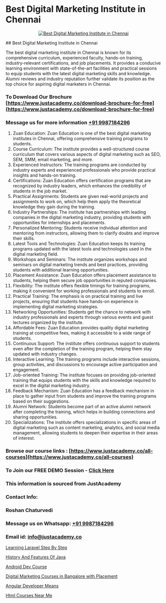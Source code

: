 # Best Digital Marketing Institute in Chennai

<p align="center">
  <a href="https://justacademy.co/course-detail/digital-marketing">
    <img src="https://justacademy.co/storage2/course_image/1676636720_course_image.webp" alt="Best Digital Marketing Institute in Chennai">
  </a>
</p>
## Best Digital Marketing Institute in Chennai

The best digital marketing institute in Chennai is known for its comprehensive curriculum, experienced faculty, hands-on training, industry-relevant certifications, and job placements. It provides a conducive learning environment with state-of-the-art facilities and practical sessions to equip students with the latest digital marketing skills and knowledge. Alumni reviews and industry reputation further validate its position as the top choice for aspiring digital marketers in Chennai.
### To Download Our Brochure [https://www.justacademy.co/download-brochure-for-free](https://www.justacademy.co/download-brochure-for-free)
### Message us for more information [+91 9987184296](https://api.whatsapp.com/send?phone=919987184296)
1) Zuan Education: Zuan Education is one of the best digital marketing institutes in Chennai, offering comprehensive training programs to students.
2) Course Curriculum: The institute provides a well-structured course curriculum that covers various aspects of digital marketing such as SEO, SEM, SMM, email marketing, and more.
3) Experienced Instructors: The training programs are conducted by industry experts and experienced professionals who provide practical insights and hands-on training.
4) Certifications: Zuan Education offers certification programs that are recognized by industry leaders, which enhances the credibility of students in the job market.
5) Practical Assignments: Students are given real-world projects and assignments to work on, which help them apply the theoretical knowledge they gain during the training.
6) Industry Partnerships: The institute has partnerships with leading companies in the digital marketing industry, providing students with opportunities for internships and placements.
7) Personalized Mentoring: Students receive individual attention and mentoring from instructors, allowing them to clarify doubts and improve their skills.
8) Latest Tools and Technologies: Zuan Education keeps its training programs updated with the latest tools and technologies used in the digital marketing field.
9) Workshops and Seminars: The institute organizes workshops and seminars on digital marketing trends and best practices, providing students with additional learning opportunities.
10) Placement Assistance: Zuan Education offers placement assistance to students, helping them secure job opportunities in reputed companies.
11) Flexibility: The institute offers flexible timings for training programs, making it convenient for working professionals and students to enroll.
12) Practical Training: The emphasis is on practical training and live projects, ensuring that students have hands-on experience in implementing digital marketing strategies.
13) Networking Opportunities: Students get the chance to network with industry professionals and experts through various events and guest lectures organized by the institute.
14) Affordable Fees: Zuan Education provides quality digital marketing training at competitive fees, making it accessible to a wide range of students.
15) Continuous Support: The institute offers continuous support to students even after the completion of the training program, helping them stay updated with industry changes.
16) Interactive Learning: The training programs include interactive sessions, group activities, and discussions to encourage active participation and engagement.
17) Job-oriented Training: The institute focuses on providing job-oriented training that equips students with the skills and knowledge required to excel in the digital marketing industry.
18) Feedback Mechanism: Zuan Education has a feedback mechanism in place to gather input from students and improve the training programs based on their suggestions.
19) Alumni Network: Students become part of an active alumni network after completing the training, which helps in building connections and sharing opportunities.
20) Specializations: The institute offers specializations in specific areas of digital marketing such as content marketing, analytics, and social media management, allowing students to deepen their expertise in their areas of interest.

### Browse our course links : [https://www.justacademy.co/all-courses](https://www.justacademy.co/all-courses) 
### To Join our FREE DEMO Session - [Click Here](https://www.justacademy.co/register-for-course-demo)


### This information is sourced from JustAcademy
### Contact Info:
### Roshan Chaturvedi
### Message us on Whatsapp: [+91 9987184296](https://api.whatsapp.com/send?phone=919987184296)
### Email id: [info@justacademy.co](mailto:info@justacademy.co)
                
[Learning Laravel Step By Step](https://www.linkedin.com/pulse/learning-laravel-step-justacademy-pune-qgrsc?trackingId=Kt3XqOw3Da%2BivLLyqzMsRw%3D%3D&lipi=urn%3Ali%3Apage%3Ad_flagship3_company_admin%3BRZJmynVWQvykIoY%2BYzCMXQ%3D%3D)

[History And Features Of Java](https://www.linkedin.com/pulse/history-features-java-justacademy-beangaluru-i3wxe?trackingId=V2OqeiA0coQahs5U2G5Q9w%3D%3D&lipi=urn%3Ali%3Apage%3Ad_flagship3_company_admin%3BdtMOk%2FoJQbqjCxIYjkJm%2FA%3D%3D)

[Android Dev Course](https://medium.com/@shivamja27/android-dev-course-a803a085ad4c)

[Digital Marketing Courses in Bangalore with Placement](https://medium.com/@shivamja27/digital-marketing-courses-in-bangalore-with-placement-58d57f22aca7)

[Angular Developer Means](https://justacademyin.github.io/justacademy/angular-developer-means)

[Html Courses Near Me](https://justacademyin.github.io/justacademy/html-courses-near-me)

